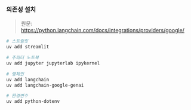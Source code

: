 ### 의존성 설치

> 원문: <https://python.langchain.com/docs/integrations/providers/google/>

```bash
# 스트림릿
uv add streamlit

# 주피터 노트북
uv add jupyter jupyterlab ipykernel

# 랭체인
uv add langchain
uv add langchain-google-genai

# 환경변수
uv add python-dotenv
```
